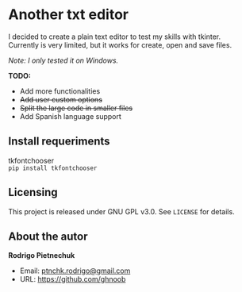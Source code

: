 # Another txt editor

I decided to create a plain text editor to test my skills with tkinter.  
Currently is very limited, but it works for create, open and save files.

_Note: I only tested it on Windows._

**TODO:**
* Add more functionalities
* <del>Add user custom options</del>
* <del>Split the large code in smaller files</del>
* Add Spanish language support

## Install requeriments
tkfontchooser  
`pip install tkfontchooser`

## Licensing
This project is released under GNU GPL v3.0. See `LICENSE` for details.

## About the autor
**Rodrigo Pietnechuk**
* Email: ptnchk.rodrigo@gmail.com
* URL: https://github.com/ghnoob